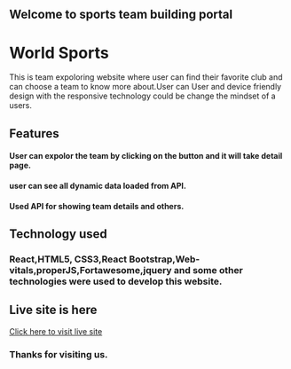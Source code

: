 ## Welcome to sports team building portal

# World Sports 
This is team expoloring website where user can find their favorite club and can choose a team to know more about.User can 
User and device friendly design with the responsive technology could be change the mindset of a users.

## Features 

#### User can expolor the team by clicking on the button and it will take detail page.
#### user can see all dynamic data loaded from API.
#### Used API for showing team details and others. 


## Technology used

### React,HTML5, CSS3,React Bootstrap,Web-vitals,properJS,Fortawesome,jquery and some other technologies were used to develop this website.




## Live site is here 
[Click here to visit live site](https://sport-team.netlify.app/)


### Thanks for visiting us.
